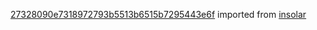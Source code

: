 [27328090e7318972793b5513b6515b7295443e6f](https://github.com/insolar/insolar/commit/27328090e7318972793b5513b6515b7295443e6f) imported from [insolar](https://github.com/insolar/insolar)
